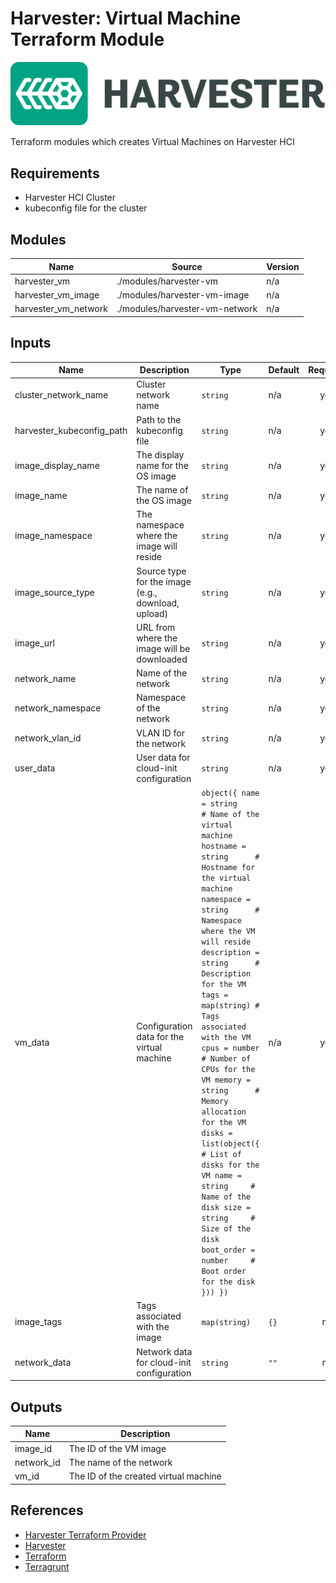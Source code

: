 # Harvester: Virtual Machine Terraform Module

![Alt text](assets/harvester_logo.png)

Terraform modules which creates Virtual Machines on Harvester HCI

## Requirements

- Harvester HCI Cluster
- kubeconfig file for the cluster

<!-- BEGIN_TF_DOCS -->

## Modules

| Name                 | Source                         | Version |
| -------------------- | ------------------------------ | ------- |
| harvester_vm         | ./modules/harvester-vm         | n/a     |
| harvester_vm_image   | ./modules/harvester-vm-image   | n/a     |
| harvester_vm_network | ./modules/harvester-vm-network | n/a     |

## Inputs

| Name                      | Description                                        | Type                                                                                                                                                                                                                                                                                                                                                                                                                                                                                                                                                                              | Default | Required |
| ------------------------- | -------------------------------------------------- | --------------------------------------------------------------------------------------------------------------------------------------------------------------------------------------------------------------------------------------------------------------------------------------------------------------------------------------------------------------------------------------------------------------------------------------------------------------------------------------------------------------------------------------------------------------------------------- | ------- | :------: |
| cluster_network_name      | Cluster network name                               | `string`                                                                                                                                                                                                                                                                                                                                                                                                                                                                                                                                                                          | n/a     |   yes    |
| harvester_kubeconfig_path | Path to the kubeconfig file                        | `string`                                                                                                                                                                                                                                                                                                                                                                                                                                                                                                                                                                          | n/a     |   yes    |
| image_display_name        | The display name for the OS image                  | `string`                                                                                                                                                                                                                                                                                                                                                                                                                                                                                                                                                                          | n/a     |   yes    |
| image_name                | The name of the OS image                           | `string`                                                                                                                                                                                                                                                                                                                                                                                                                                                                                                                                                                          | n/a     |   yes    |
| image_namespace           | The namespace where the image will reside          | `string`                                                                                                                                                                                                                                                                                                                                                                                                                                                                                                                                                                          | n/a     |   yes    |
| image_source_type         | Source type for the image (e.g., download, upload) | `string`                                                                                                                                                                                                                                                                                                                                                                                                                                                                                                                                                                          | n/a     |   yes    |
| image_url                 | URL from where the image will be downloaded        | `string`                                                                                                                                                                                                                                                                                                                                                                                                                                                                                                                                                                          | n/a     |   yes    |
| network_name              | Name of the network                                | `string`                                                                                                                                                                                                                                                                                                                                                                                                                                                                                                                                                                          | n/a     |   yes    |
| network_namespace         | Namespace of the network                           | `string`                                                                                                                                                                                                                                                                                                                                                                                                                                                                                                                                                                          | n/a     |   yes    |
| network_vlan_id           | VLAN ID for the network                            | `string`                                                                                                                                                                                                                                                                                                                                                                                                                                                                                                                                                                          | n/a     |   yes    |
| user_data                 | User data for cloud-init configuration             | `string`                                                                                                                                                                                                                                                                                                                                                                                                                                                                                                                                                                          | n/a     |   yes    |
| vm_data                   | Configuration data for the virtual machine         | `object({ name = string      # Name of the virtual machine hostname = string      # Hostname for the virtual machine namespace = string      # Namespace where the VM will reside description = string      # Description for the VM tags = map(string) # Tags associated with the VM cpus = number      # Number of CPUs for the VM memory = string      # Memory allocation for the VM disks = list(object({     # List of disks for the VM name = string     # Name of the disk size = string     # Size of the disk boot_order = number     # Boot order for the disk })) })` | n/a     |   yes    |
| image_tags                | Tags associated with the image                     | `map(string)`                                                                                                                                                                                                                                                                                                                                                                                                                                                                                                                                                                     | `{}`    |    no    |
| network_data              | Network data for cloud-init configuration          | `string`                                                                                                                                                                                                                                                                                                                                                                                                                                                                                                                                                                          | `""`    |    no    |

## Outputs

| Name       | Description                           |
| ---------- | ------------------------------------- |
| image_id   | The ID of the VM image                |
| network_id | The name of the network               |
| vm_id      | The ID of the created virtual machine |

<!-- END_TF_DOCS -->

## References

- [Harvester Terraform Provider](https://registry.terraform.io/providers/harvester/harvester/latest)
- [Harvester](https://harvesterhci.io/)
- [Terraform](https://www.terraform.io/)
- [Terragrunt](https://terragrunt.gruntwork.io/)
